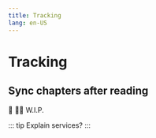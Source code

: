 ```yaml
---
title: Tracking
lang: en-US
---
```


# Tracking

## Sync chapters after reading
:construction: :construction_worker_man: W.I.P.

::: tip
Explain services?
:::